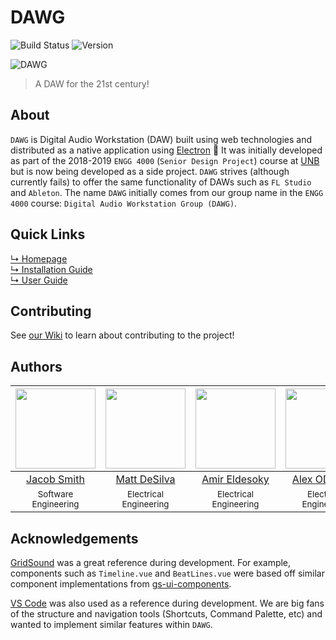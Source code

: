 # DAWG
![Build Status](https://img.shields.io/github/workflow/status/dawg/dawg/Release?style=for-the-badge&logo=GitHub)
![Version](https://img.shields.io/github/package-json/v/dawg/dawg?style=for-the-badge)

![DAWG](https://i.ibb.co/gF2Hc4Z/Screen-Shot-2020-03-10-at-2-40-51-PM.png)
> A DAW for the 21st century! 

## About
`DAWG` is Digital Audio Workstation (DAW) built using web technologies and distributed as a native application using [Electron](https://www.electronjs.org/) 🎹 It was initially developed as part of the 2018-2019 `ENGG 4000` (`Senior Design Project`) course at [UNB](http://unb.ca/) but is now being developed as a side project. `DAWG` strives (although currently fails) to offer the same functionality of DAWs such as `FL Studio` and `Ableton`. The name `DAWG` initially comes from our group name in the `ENGG 4000` course: `Digital Audio Workstation Group (DAWG)`.

## Quick Links
[↳ Homepage](https://dawg.dev)  
[↳ Installation Guide](https://dawg.dev/guide/installation.html)  
[↳ User Guide](https://dawg.dev/guide/user_guide.html)  

## Contributing
See [our Wiki](https://github.com/dawg/dawg/wiki) to learn about contributing to the project!

## Authors
|[<img src="https://avatars1.githubusercontent.com/u/18077531?s=460&v=4" width="128">](https://github.com/jsmith) |[<img src="https://avatars1.githubusercontent.com/u/36887395?s=400&v=4" width="128">](https://github.com/desilvamatt) | [<img src="https://avatars3.githubusercontent.com/u/27429447?s=460&v=4" width="128">](https://github.com/aeldesoky) | [<img src="https://avatars0.githubusercontent.com/u/30574445?s=400&v=4" width="128">](https://github.com/alexodonn)
|:---:|:---:|:---:|:---:|
| [Jacob Smith](https://github.com/jsmith) | [Matt DeSilva](https://github.com/desilvamatt) |[Amir Eldesoky](https://github.com/aeldesoky) | [Alex ODonnell](https://github.com/alexodonn)
|<sup>Software Engineering</sup>|<sup>Electrical Engineering</sup>|<sup>Electrical Engineering</sup>|<sup>Electrical Engineering</sup>

## Acknowledgements
[GridSound](https://gridsound.com) was a great reference during development. For example, components such as `Timeline.vue` and `BeatLines.vue` were based off similar component implementations from [gs-ui-components](https://github.com/gridsound/gs-ui-components).

[VS Code](https://code.visualstudio.com/) was also used as a reference during development. We are big fans of the structure and navigation tools (Shortcuts, Command Palette, etc) and wanted to implement similar features within `DAWG`.
